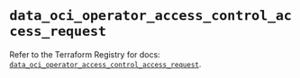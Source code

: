 # `data_oci_operator_access_control_access_request`

Refer to the Terraform Registry for docs: [`data_oci_operator_access_control_access_request`](https://registry.terraform.io/providers/oracle/oci/6.18.0/docs/data-sources/operator_access_control_access_request).
